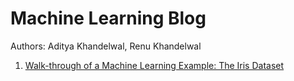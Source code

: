 # Machine Learning Blog
Authors: Aditya Khandelwal, Renu Khandelwal

1. [Walk-through of a Machine Learning Example: The Iris Dataset](ml-walkthrough.html)
<p style="text-align: right;>[Download](ml-walkthrough.ipynb)</p>
